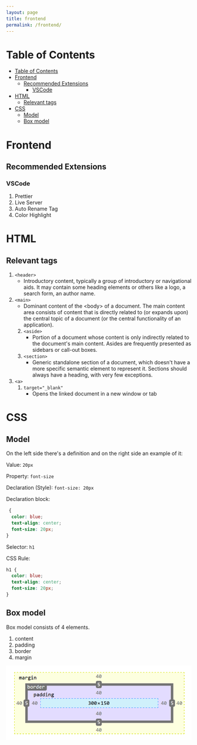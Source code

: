 ```yaml
---
layout: page
title: frontend
permalink: /frontend/
---
```


# Table of Contents

- [Table of Contents](#table-of-contents)
- [Frontend](#frontend)
  - [Recommended Extensions](#recommended-extensions)
    - [VSCode](#vscode)
- [HTML](#html)
  - [Relevant tags](#relevant-tags)
- [CSS](#css)
  - [Model](#model)
  - [Box model](#box-model)

# Frontend

## Recommended Extensions

### VSCode

1.  Prettier
2.  Live Server
3.  Auto Rename Tag
4.  Color Highlight

# HTML

## Relevant tags

1.  `<header>`
    - Introductory content, typically a group of introductory or navigational aids. It may contain some heading elements or others like a logo, a search form, an author name.
2.  `<main>`
    - Dominant content of the \<body> of a document. The main content area consists of content that is directly related to (or expands upon) the central topic of a document (or the central functionality of an application).
    2. `<aside>`
       - Portion of a document whose content is only indirectly related to the document's main content. Asides are frequently presented as sidebars or call-out boxes.
    3. `<section>`
       - Generic standalone section of a document, which doesn't have a more specific semantic element to represent it. Sections should always have a heading, with very few exceptions.
3.  `<a>`
    1. `target="_blank"`
       - Opens the linked document in a new window or tab

# CSS

## Model

On the left side there's a definition and on the right side an example of it:

Value: `20px`

Property: `font-size`

Declaration (Style): `font-size: 20px`

Declaration block:

```css
 {
  color: blue;
  text-align: center;
  font-size: 20px;
}
```

Selector: `h1`

CSS Rule:

```css
h1 {
  color: blue;
  text-align: center;
  font-size: 20px;
}
```

## Box model

Box model consists of 4 elements.

1. content
2. padding
3. border
4. margin

![Box Model](img/001_box_model.png)
